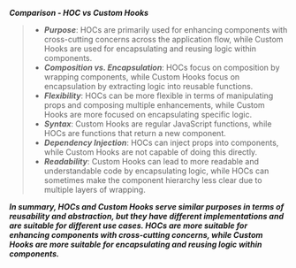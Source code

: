 ***Comparison - HOC vs Custom Hooks***

>- ***Purpose***: HOCs are primarily used for enhancing components with cross-cutting concerns across the application flow, while Custom Hooks are used for encapsulating and reusing logic within components.
>- ***Composition vs. Encapsulation***: HOCs focus on composition by wrapping components, while Custom Hooks focus on encapsulation by extracting logic into reusable functions.
>- ***Flexibility***: HOCs can be more flexible in terms of manipulating props and composing multiple enhancements, while Custom Hooks are more focused on encapsulating specific logic.
>- ***Syntax***: Custom Hooks are regular JavaScript functions, while HOCs are functions that return a new component.
>- ***Dependency Injection***: HOCs can inject props into components, while Custom Hooks are not capable of doing this directly.
>- ***Readability***: Custom Hooks can lead to more readable and understandable code by encapsulating logic, while HOCs can sometimes make the component hierarchy less clear due to multiple layers of wrapping.

***In summary, HOCs and Custom Hooks serve similar purposes in terms of reusability and abstraction, but they have different implementations and are suitable for different use cases. HOCs are more suitable for enhancing components with cross-cutting concerns, while Custom Hooks are more suitable for encapsulating and reusing logic within components.***